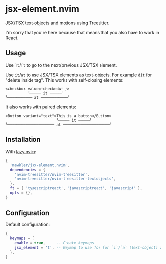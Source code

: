 # jsx-element.nvim

JSX/TSX text-objects and motions using Treesitter.

I'm sorry that you're here because that means that you also have to work in React.

## Usage

Use `]t`/`[t` to go to the next/previous JSX/TSX element.

Use `it`/`at` to use JSX/TSX elements as text-objects. For example `dit` for "delete inside tag". This works with self-closing elements:

```
<Checkbox value="checkedA" />
          ╰───── it ─────╯
╰─────────── at ────────────╯
```

It also works with paired elements:

```
<Button variant="text">This is a button</Button>
                       ╰───── it ─────╯
╰───────────────────── at ─────────────────────╯
```

## Installation

With [lazy.nvim](https://github.com/folke/lazy.nvim):

```lua
{
  'mawkler/jsx-element.nvim',
  dependencies = {
    'nvim-treesitter/nvim-treesitter',
    'nvim-treesitter/nvim-treesitter-textobjects',
  },
  ft = { 'typescriptreact', 'javascriptreact', 'javascript' },
  opts = {},
}
```

## Configuration

Default configuration:

```lua
{
  keymaps = {
    enable = true,     -- Create keymaps
    jsx_element = 't', -- Keymap to use for for `i`/`a` (text-object) and `]`/`[` (motion)
  },
}
```
